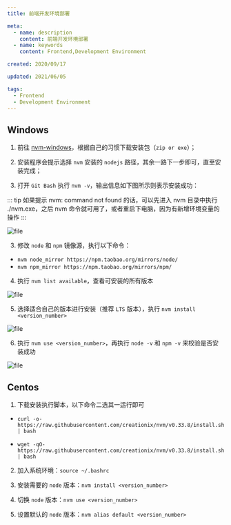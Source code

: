 ```yaml
---
title: 前端开发环境部署

meta:
  - name: description
    content: 前端开发环境部署
  - name: keywords
    content: Frontend,Development Environment

created: 2020/09/17

updated: 2021/06/05

tags:
  - Frontend
  - Development Environment
---
```


## Windows

1. 前往 [nvm-windows](https://github.com/coreybutler/nvm-windows/releases)，根据自己的习惯下载安装包（`zip or exe`）；

2. 安装程序会提示选择 `nvm` 安装的 `nodejs` 路径，其余一路下一步即可，直至安装完成；

3. 打开 `Git Bash` 执行 `nvm -v`，输出信息如下图所示则表示安装成功：

::: tip
如果提示 nvm: command not found 的话，可以先进入 nvm 目录中执行 ./nvm.exe，之后 nvm 命令就可用了，或者重启下电脑，因为有新增环境变量的操作
:::

![file](/images/前端开发环境部署/nvm_verify.png)

3. 修改 `node` 和 `npm` 镜像源，执行以下命令：

- `nvm node_mirror https://npm.taobao.org/mirrors/node/`
- `nvm npm_mirror https://npm.taobao.org/mirrors/npm/`

4. 执行 `nvm list available`，查看可安装的所有版本

![file](/images/前端开发环境部署/nvm_list_available.png)

5. 选择适合自己的版本进行安装（推荐 `LTS` 版本），执行 `nvm install <version_number>`

![file](/images/前端开发环境部署/nvm_install.png)

6. 执行 `nvm use <version_number>`，再执行 `node -v` 和 `npm -v` 来校验是否安装成功

![file](/images/前端开发环境部署/nvm_use_and_verify_node_npm.png)

## Centos

1. 下载安装执行脚本，以下命令二选其一运行即可

- `curl -o- https://raw.githubusercontent.com/creationix/nvm/v0.33.8/install.sh | bash`

- `wget -qO- https://raw.githubusercontent.com/creationix/nvm/v0.33.8/install.sh | bash`

2. 加入系统环境：`source ~/.bashrc`

3. 安装需要的 `node` 版本：`nvm install <version_number>`

4. 切换 `node` 版本：`nvm use <version_number>`

5. 设置默认的 `node` 版本：`nvm alias default <version_number>`
